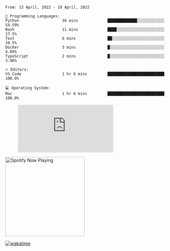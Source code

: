 <!--START_SECTION:waka-->
```text
From: 13 April, 2022 - 19 April, 2022

💬 Programming Languages: 
Python                   36 mins             █████████████░░░░░░░░░░░░   54.59% 
Bash                     11 mins             ████░░░░░░░░░░░░░░░░░░░░░   17.5% 
Text                     6 mins              ██░░░░░░░░░░░░░░░░░░░░░░░   10.5% 
Docker                   3 mins              █░░░░░░░░░░░░░░░░░░░░░░░░   4.89% 
TypeScript               2 mins              █░░░░░░░░░░░░░░░░░░░░░░░░   3.96%

🔥 Editors: 
VS Code                  1 hr 6 mins         █████████████████████████   100.0%

💻 Operating System: 
Mac                      1 hr 6 mins         █████████████████████████   100.0%

```


<!--END_SECTION:waka-->

<figure><embed src="https://wakatime.com/share/@gregnrobinson/001c6d31-0c95-44f9-b6d7-9fd705354f62.svg"></embed></figure>

[<img src="https://spotify-playing-gregnrobinson.vercel.app/api/spotify/?background_color=transparent&border_color=transparent" alt="Spotify Now Playing" width="250" />](https://open.spotify.com/user/gregnrobinson-ca)

[![wakatime](https://wakatime.com/badge/user/37718f76-572e-4513-b2c5-41c4d93d287a.svg)](https://wakatime.com/@37718f76-572e-4513-b2c5-41c4d93d287a)



